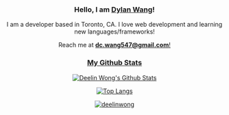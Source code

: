 <h3 align="center">Hello, I am <b><a rel="nofollow noopener noreferrer" target="_blank" href="https://web-portfolio-ten.vercel.app/">Dylan Wang</a></b>!</samp></h3>

<div align="center">
    <p>I am a developer based in Toronto, CA. I love web development and learning new languages/frameworks! </p>
    Reach me at <b><a rel="nofollow noopener noreferrer" target="_blank" href="mailto:dc.wang547@gmail.com">dc.wang547@gmail.com</b>!
</div>

<h3 align= "center">My Github Stats</h3>

<div align="center">
<p>
<img  alt ="Deelin Wong's Github Stats"src="https://github-readme-stats.vercel.app/api?username=dwang134&show_icons=true">
</p>
<p>
<img alt ="Top Langs"src="https://github-readme-stats.vercel.app/api/top-langs/?username=dwang134&layout=compact">
<p/>
<a href="https://github.com/dwang134" target="_blank"><img alt="deelinwong" src="https://badges.pufler.dev/visits/dwang134/dwang134?logo=GitHub&label=visits&color=success&logoColor=white&style=flat-square"/></a>
</div>
